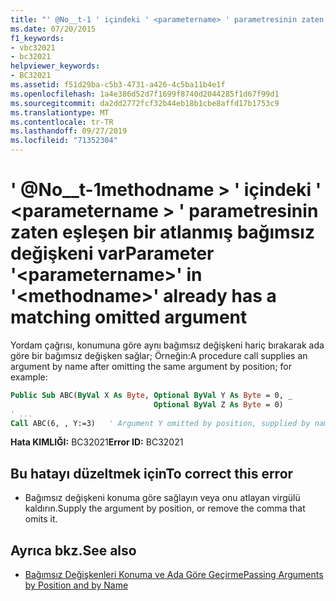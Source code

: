 ```yaml
---
title: "' @No__t-1 ' içindeki ' <parametername> ' parametresinin zaten eşleşen bir atlanmış bağımsız değişkeni var"
ms.date: 07/20/2015
f1_keywords:
- vbc32021
- bc32021
helpviewer_keywords:
- BC32021
ms.assetid: f51d29ba-c5b3-4731-a426-4c5ba11b4e1f
ms.openlocfilehash: 1a4e386d52d7f1699f8740d2044285f1d67f99d1
ms.sourcegitcommit: da2dd2772fcf32b44eb18b1cbe8affd17b1753c9
ms.translationtype: MT
ms.contentlocale: tr-TR
ms.lasthandoff: 09/27/2019
ms.locfileid: "71352304"
---
```

# <a name="parameter-parametername-in-methodname-already-has-a-matching-omitted-argument"></a><span data-ttu-id="206c0-102">' @No__t-1methodname > ' içindeki ' \<parametername > ' parametresinin zaten eşleşen bir atlanmış bağımsız değişkeni var</span><span class="sxs-lookup"><span data-stu-id="206c0-102">Parameter '\<parametername>' in '\<methodname>' already has a matching omitted argument</span></span>
<span data-ttu-id="206c0-103">Yordam çağrısı, konumuna göre aynı bağımsız değişkeni hariç bırakarak ada göre bir bağımsız değişken sağlar; Örneğin:</span><span class="sxs-lookup"><span data-stu-id="206c0-103">A procedure call supplies an argument by name after omitting the same argument by position; for example:</span></span>  
  
```vb  
Public Sub ABC(ByVal X As Byte, Optional ByVal Y As Byte = 0, _  
                                Optional ByVal Z As Byte = 0)  
' ...  
Call ABC(6, , Y:=3)   ' Argument Y omitted by position, supplied by name.  
```  
  
 <span data-ttu-id="206c0-104">**Hata KIMLIĞI:** BC32021</span><span class="sxs-lookup"><span data-stu-id="206c0-104">**Error ID:** BC32021</span></span>  
  
## <a name="to-correct-this-error"></a><span data-ttu-id="206c0-105">Bu hatayı düzeltmek için</span><span class="sxs-lookup"><span data-stu-id="206c0-105">To correct this error</span></span>  
  
- <span data-ttu-id="206c0-106">Bağımsız değişkeni konuma göre sağlayın veya onu atlayan virgülü kaldırın.</span><span class="sxs-lookup"><span data-stu-id="206c0-106">Supply the argument by position, or remove the comma that omits it.</span></span>  
  
## <a name="see-also"></a><span data-ttu-id="206c0-107">Ayrıca bkz.</span><span class="sxs-lookup"><span data-stu-id="206c0-107">See also</span></span>

- [<span data-ttu-id="206c0-108">Bağımsız Değişkenleri Konuma ve Ada Göre Geçirme</span><span class="sxs-lookup"><span data-stu-id="206c0-108">Passing Arguments by Position and by Name</span></span>](../../visual-basic/programming-guide/language-features/procedures/passing-arguments-by-position-and-by-name.md)
